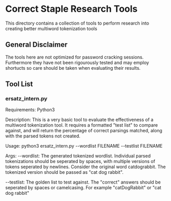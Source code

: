 # Correct Staple Research Tools

This directory contains a collection of tools to perform research into creating better multiword tokenization tools

## General Disclaimer

The tools here are not optimized for password cracking sessions. Furthermore they have not been rigourously tested and may employ shortucts so care should be taken when evaluating their results. 

## Tool List

### ersatz_intern.py

Requirements: Python3

Description: This is a very basic tool to evaluate the effectiveness of a multiword tokenization tool. It requires a formatted "test list" to compare against, and will return the percentage of correct parsings matched, along with the parsed tokens not created.

Usage:
python3 ersatz_intern.py --wordlist FILENAME --testlist FILENAME 

Args:
--wordlist: The generated tokenized wordlist. Individual parsed tokenizations should be seperated by spaces, with multiple versions of tokens seperated by newlines. Consider the original word catdograbbit. The tokenized version should be passed as "cat dog rabbit".

--testlist: The golden list to test against. The "correct" answers should be seperated by spaces or camelcasing. For example "catDogRabbit" or "cat dog rabbit"






